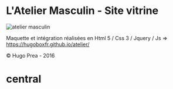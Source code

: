 # L'Atelier Masculin -  Site vitrine

<img src="images/read_me.png" alt="atelier masculin" />

Maquette et intégration réalisées en Html 5 / Css 3 / Jquery / Js
=> https://hugoboxfr.github.io/atelier/

© Hugo Prea - 2016
# central
